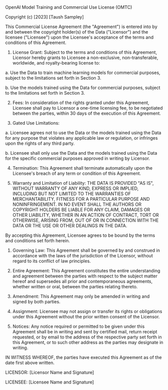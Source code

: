 OpenAI Model Training and Commercial Use License (OMTC)

Copyright (c) [2023] [Taush Sampley]

This Commercial License Agreement (the "Agreement") is entered into by and between the copyright holder(s) of the Data ("Licensor") and the licensee ("Licensee") upon the Licensee's acceptance of the terms and conditions of this Agreement.

1. License Grant: Subject to the terms and conditions of this Agreement, Licensor hereby grants to Licensee a non-exclusive, non-transferable, worldwide, and royalty-bearing license to:

  a. Use the Data to train machine learning models for commercial purposes, subject to the limitations set forth in Section 3.

  b. Use the models trained using the Data for commercial purposes, subject to the limitations set forth in Section 3.

2. Fees: In consideration of the rights granted under this Agreement, Licensee shall pay to Licensor a one-time licensing fee, to be negotiated between the parties, within 30 days of the execution of this Agreement.

3. Gated Use Limitations:

  a. Licensee agrees not to use the Data or the models trained using the Data for any purpose that violates any applicable law or regulation, or infringes upon the rights of any third party.

  b. Licensee shall only use the Data and the models trained using the Data for the specific commercial purposes approved in writing by Licensor.

4. Termination: This Agreement shall terminate automatically upon the Licensee's breach of any term or condition of this Agreement.

5. Warranty and Limitation of Liability: THE DATA IS PROVIDED "AS IS", WITHOUT WARRANTY OF ANY KIND, EXPRESS OR IMPLIED, INCLUDING BUT NOT LIMITED TO THE WARRANTIES OF MERCHANTABILITY, FITNESS FOR A PARTICULAR PURPOSE AND NONINFRINGEMENT. IN NO EVENT SHALL THE AUTHORS OR COPYRIGHT HOLDERS BE LIABLE FOR ANY CLAIM, DAMAGES OR OTHER LIABILITY, WHETHER IN AN ACTION OF CONTRACT, TORT OR OTHERWISE, ARISING FROM, OUT OF OR IN CONNECTION WITH THE DATA OR THE USE OR OTHER DEALINGS IN THE DATA.

By accepting this Agreement, Licensee agrees to be bound by the terms and conditions set forth herein.

1. Governing Law: This Agreement shall be governed by and construed in accordance with the laws of the jurisdiction of the Licensor, without regard to its conflict of law principles.

2. Entire Agreement: This Agreement constitutes the entire understanding and agreement between the parties with respect to the subject matter hereof and supersedes all prior and contemporaneous agreements, whether written or oral, between the parties relating thereto.

3. Amendment: This Agreement may only be amended in writing and signed by both parties.

4. Assignment: Licensee may not assign or transfer its rights or obligations under this Agreement without the prior written consent of the Licensor.

5. Notices: Any notice required or permitted to be given under this Agreement shall be in writing and sent by certified mail, return receipt requested, or by email to the address of the respective party set forth in this Agreement, or to such other address as the parties may designate in writing.

IN WITNESS WHEREOF, the parties have executed this Agreement as of the date first above written.

LICENSOR: [Licensor Name and Signature]

LICENSEE: [Licensee Name and Signature]
